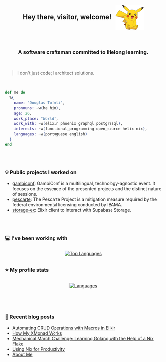 <h2>
  <p align="center">
    Hey there, visitor, welcome!&nbsp;&nbsp;
    <img align="center"
      src="https://github.com/douglastofoli/douglastofoli/blob/main/assets/pikachu.png" 
      height="80px"
      alt="Pikachu said welcome!"
    />
  </p>
</h2>

<br> 

<h3 align="center">A software craftsman committed to lifelong learning.</h3>

<br>

> I don't just code; I architect solutions.

<br>

```elixir
def me do
  %{
    name: "Douglas Tofoli",
    pronouns: ~w(he him),
    age: 26,
    work_place: "World",
    work_with: ~w(elixir phoenix graphql postgresql),
    interests: ~w(functional_programming open_source helix nix),
    languages: ~w(portuguese english)
  }
end
```

<br><br>

### 💡 Public projects I worked on

- [gambiconf](https://github.com/gambiconf/gambiconf.github.io): GambiConf is a multilingual, technology-agnostic event. It focuses on the essence of the presented projects and the distinct nature of sessions.
- [pescarte](https://github.com/peapescarte/pescarte-plataforma): The Pescarte Project is a mitigation measure required by the federal environmental licensing conducted by IBAMA.
- [storage-ex](https://github.com/zoedsoupe/storage-ex): Elixir client to interact with Supabase Storage.

<br><br>

### 💻 I've been working with

<p align="center">
  <a href="https://github.com/anuraghazra/github-readme-stats">
    <img src="https://github-readme-stats.vercel.app/api/top-langs?username=douglastofoli&show_icons=true&hide_title=true&layout=compact&border_radius=8&hide=html,css,javascript&theme=dracula" alt="Top Languages" style="max-width: 100%; margin: 10px;"> 
  </a>
</p>

### ⭐ My profile stats

<p align="center">
  <a href="https://github.com/anuraghazra/github-readme-stats">
    <img src="https://github-readme-stats.vercel.app/api?username=douglastofoli&show_icons=true&hide_title=true&border_radius=8&theme=dracula" alt="Languages" style="max-width: 100%; height: auto; margin: 10px;">
  </a>
</p>

<br><br>

### 📝 Recent blog posts

<!-- BLOG-POST-LIST:START -->
- [Automating CRUD Operations with Macros in Elixir](https://douglastofoli.dev/posts/automating-crud-operations-with-macros-in-elixir/)
- [How My XMonad Works](https://douglastofoli.dev/posts/how-my-xmonad-works/)
- [Mechanical March Challenge: Learning Golang with the Help of a Nix Flake](https://douglastofoli.dev/posts/exercism-and-the-mechanical-march/)
- [Using Nix for Productivity](https://douglastofoli.dev/posts/using-nix-for-productivity/)
- [About Me](https://douglastofoli.dev/about/)
<!-- BLOG-POST-LIST:END -->
